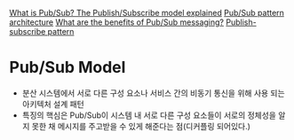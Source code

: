 [What is Pub/Sub? The Publish/Subscribe model explained](https://ably.com/topic/pub-sub?utm_source=chatgpt.com)
[Pub/Sub pattern architecture](https://ably.com/topic/pub-sub-architecture)
[What are the benefits of Pub/Sub messaging?](https://ably.com/topic/pub-sub-benefits)
[Publish-subscribe pattern](https://en.wikipedia.org/wiki/Publish%E2%80%93subscribe_pattern?utm_source=chatgpt.com)
# Pub/Sub Model
- 분산 시스템에서 서로 다른 구성 요소나 서비스 간의 비동기 통신을 위해 사용 되는 아키텍처 설계 패턴
- 특징의 핵심은 Pub/Sub이 시스템 내 서로 다른 구성 요소들이 서로의 정체성을 알지 못한 채 메시지를 주고받을 수 있게 해준다는 점(디커플링 되어있다.)